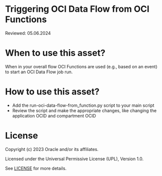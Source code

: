 # Triggering OCI Data Flow from OCI Functions

Reviewed: 05.06.2024

# When to use this asset?

When in your overall flow OCI Functions are used (e.g., based on an event) to start an OCI Data Flow job run.

# How to use this asset?

- Add the run-oci-data-flow-from_function.py script to your main script
- Review the script and make the appropriate changes, like changing the application OCID and compartment OCID

# License

Copyright (c) 2023 Oracle and/or its affiliates.

Licensed under the Universal Permissive License (UPL), Version 1.0.

See [LICENSE](https://github.com/oracle-devrel/technology-engineering/blob/main/LICENSE) for more details.
